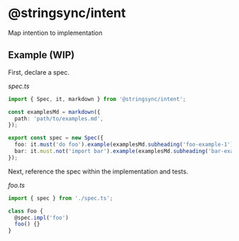 # @stringsync/intent

Map intention to implementation

## Example (WIP)

First, declare a spec.

_spec.ts_

```ts
import { Spec, it, markdown } from '@stringsync/intent';

const examplesMd = markdown({
  path: 'path/to/examples.md',
});

export const spec = new Spec({
  foo: it.must('do foo').example(examplesMd.subheading('foo-example-1')),
  bar: it.must.not('import bar').example(examplesMd.subheading('bar-example-2')),
});
```

Next, reference the spec within the implementation and tests.

_foo.ts_

```ts
import { spec } from './spec.ts';

class Foo {
  @spec.impl('foo')
  foo() {}
}
```
